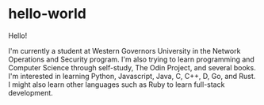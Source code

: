 # hello-world

Hello!

I'm currently a student at Western Governors University in the Network Operations and Security program.  I'm also trying to learn programming and Computer Science through self-study, The Odin Project, and several books.  I'm interested in learning Python, Javascript, Java, C, C++, D, Go, and Rust.  I might also learn other languages such as Ruby to learn full-stack development.
